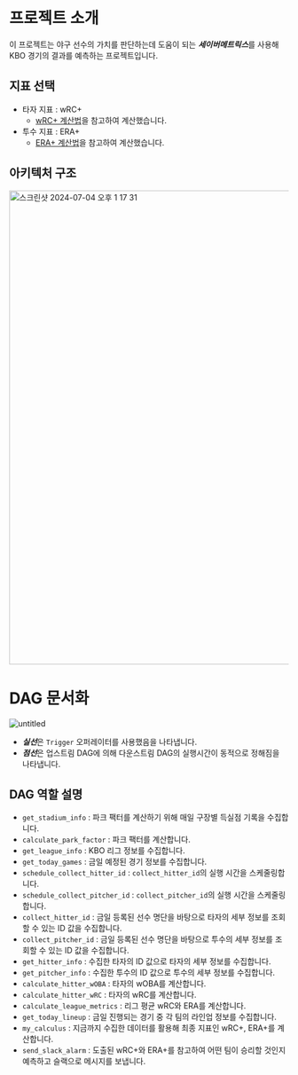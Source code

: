 # 프로젝트 소개

이 프로젝트는 야구 선수의 가치를 판단하는데 도움이 되는 ***세이버메트릭스***를 사용해 KBO 경기의 결과를 예측하는 프로젝트입니다.

## 지표 선택
* 타자 지표 : wRC+
    * [wRC+ 계산법](https://library.fangraphs.com/offense/wrc/)을 참고하여 계산했습니다.
* 투수 지표 : ERA+
    * [ERA+ 계산법](https://namu.wiki/w/평균자책점)을 참고하여 계산했습니다.

## 아키텍처 구조
<img width="855" alt="스크린샷 2024-07-04 오후 1 17 31" src="https://github.com/zjacom/baseball_metrics/assets/112957047/6eb3d6d4-47c4-4dfb-bb6a-5967e0572d12">

# DAG 문서화
![untitled](https://github.com/zjacom/baseball_metrics/assets/112957047/671a83b8-6d24-4041-ac8b-78bd4a17ca63)

* ***실선***은 `Trigger` 오퍼레이터를 사용했음을 나타냅니다.
* ***점선***은 업스트림 DAG에 의해 다운스트림 DAG의 실행시간이 동적으로 정해짐을 나타냅니다.

## DAG 역할 설명
- `get_stadium_info` : 파크 팩터를 계산하기 위해 매일 구장별 득실점 기록을 수집합니다.
- `calculate_park_factor` : 파크 팩터를 계산합니다.
- `get_league_info` : KBO 리그 정보를 수집합니다.
- `get_today_games` : 금일 예정된 경기 정보를 수집합니다.
- `schedule_collect_hitter_id` : `collect_hitter_id`의 실행 시간을 스케줄링합니다.
- `schedule_collect_pitcher_id` : `collect_pitcher_id`의 실행 시간을 스케줄링합니다.
- `collect_hitter_id` : 금일 등록된 선수 명단을 바탕으로 타자의 세부 정보를 조회할 수 있는 ID 값을 수집합니다.
- `collect_pitcher_id` : 금일 등록된 선수 명단을 바탕으로 투수의 세부 정보를 조회할 수 있는 ID 값을 수집합니다.
- `get_hitter_info` : 수집한 타자의 ID 값으로 타자의 세부 정보를 수집합니다.
- `get_pitcher_info` : 수집한 투수의 ID 값으로 투수의 세부 정보를 수집합니다.
- `calculate_hitter_wOBA` : 타자의 wOBA를 계산합니다.
- `calculate_hitter_wRC` : 타자의 wRC를 계산합니다.
- `calculate_league_metrics` : 리그 평균 wRC와 ERA를 계산합니다.
- `get_today_lineup` : 금일 진행되는 경기 중 각 팀의 라인업 정보를 수집합니다.
- `my_calculus` : 지금까지 수집한 데이터를 활용해 최종 지표인 wRC+, ERA+를 계산합니다.
- `send_slack_alarm` : 도출된 wRC+와 ERA+를 참고하여 어떤 팀이 승리할 것인지 예측하고 슬랙으로 메시지를 보냅니다.